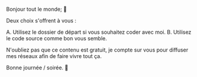 Bonjour tout le monde; 👋

Deux choix s'offrent à vous :

A. Utilisez le dossier de départ si vous souhaitez coder avec moi.
B. Utilisez le code source comme bon vous semble.

N'oubliez pas que ce contenu est gratuit, je compte sur vous pour diffuser mes réseaux afin de faire vivre tout ça.

Bonne journée / soirée. 🎉